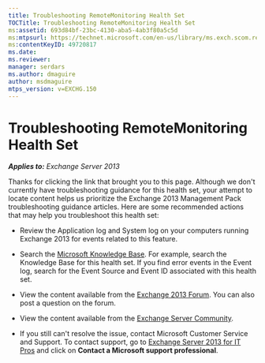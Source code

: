 ```yaml
---
title: Troubleshooting RemoteMonitoring Health Set
TOCTitle: Troubleshooting RemoteMonitoring Health Set
ms:assetid: 693d84bf-23bc-4130-aba5-4ab3f80a5c5d
ms:mtpsurl: https://technet.microsoft.com/en-us/library/ms.exch.scom.remotemonitoring(v=EXCHG.150)
ms:contentKeyID: 49720817
ms.date:
ms.reviewer:
manager: serdars
ms.author: dmaguire
author: msdmaguire
mtps_version: v=EXCHG.150
---
```


# Troubleshooting RemoteMonitoring Health Set

_**Applies to:** Exchange Server 2013_

Thanks for clicking the link that brought you to this page. Although we don't currently have troubleshooting guidance for this health set, your attempt to locate content helps us prioritize the Exchange 2013 Management Pack troubleshooting guidance articles. Here are some recommended actions that may help you troubleshoot this health set:

- Review the Application log and System log on your computers running Exchange 2013 for events related to this feature.

- Search the [Microsoft Knowledge Base](https://go.microsoft.com/fwlink/p/?linkid=18175). For example, search the Knowledge Base for this health set. If you find error events in the Event log, search for the Event Source and Event ID associated with this health set.

- View the content available from the [Exchange 2013 Forum](https://go.microsoft.com/fwlink/p/?linkid=257903). You can also post a question on the forum.

- View the content available from the [Exchange Server Community](https://go.microsoft.com/fwlink/p/?linkid=14927).

- If you still can't resolve the issue, contact Microsoft Customer Service and Support. To contact support, go to [Exchange Server 2013 for IT Pros](https://go.microsoft.com/fwlink/p/?linkid=402506) and click on **Contact a Microsoft support professional**.
